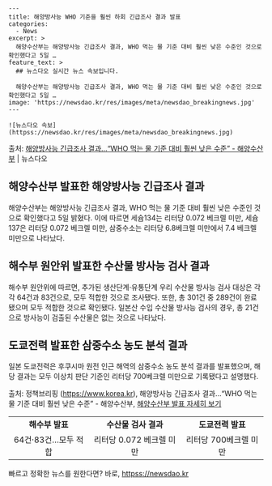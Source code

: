     ---
    title: 해양방사능 WHO 기준을 훨씬 하회 긴급조사 결과 발표
    categories:
      - News
    excerpt: >
      해양수산부는 해양방사능 긴급조사 결과, WHO 먹는 물 기준 대비 훨씬 낮은 수준인 것으로 확인했다고 5일 …
    feature_text: >
      ## 뉴스다오 실시간 뉴스 속보입니다.
    
      해양수산부는 해양방사능 긴급조사 결과, WHO 먹는 물 기준 대비 훨씬 낮은 수준인 것으로 확인했다고 5일 …
    image: 'https://newsdao.kr/res/images/meta/newsdao_breakingnews.jpg'
    ---
    
    ![뉴스다오 속보](httpss://newsdao.kr/res/images/meta/newsdao_breakingnews.jpg)

<p>출처: <a href="httpss://newsdao.kr/2733" rel="dofollow">해양방사능 긴급조사 결과…“WHO 먹는 물 기준 대비 훨씬 낮은 수준” - 해양수산부</a> | 뉴스다오</p>

<h2 data-ke-size="size26">해양수산부 발표한 해양방사능 긴급조사 결과</h2>
<p data-ke-size="size16">해양수산부는 해양방사능 긴급조사 결과, WHO 먹는 물 기준 대비 훨씬 낮은 수준인 것으로 확인했다고 5일 밝혔다. 이에 따르면 세슘134는 리터당 0.072 베크렐 미만, 세슘137은 리터당 0.072 베크렐 미만, 삼중수소는 리터당 6.8베크렐 미만에서 7.4 베크렐 미만으로 나타났다.</p>

<h2 data-ke-size="size26">해수부 원안위 발표한 수산물 방사능 검사 결과</h2>
<p data-ke-size="size16">해수부 원안위에 따르면, 추가된 생산단계·유통단계 우리 수산물 방사능 검사 대상은 각각 64건과 83건으로, 모두 적합한 것으로 조사됐다. 또한, 총 301건 중 289건이 완료됐으며 모두 적합한 것으로 확인됐다. 일본산 수입 수산물 방사능 검사의 경우, 총 21건으로 방사능이 검출된 수산물은 없는 것으로 나타났다.</p>

<h2 data-ke-size="size26">도쿄전력 발표한 삼중수소 농도 분석 결과</h2>
<p data-ke-size="size16">일본 도쿄전력은 후쿠시마 원전 인근 해역의 삼중수소 농도 분석 결과를 발표했으며, 해당 결과는 모두 이상치 판단 기준인 리터당 700베크렐 미만으로 기록됐다고 설명했다.</p>

출처: 정책브리핑 (https://www.korea.kr), 해양방사능 긴급조사 결과…“WHO 먹는 물 기준 대비 훨씬 낮은 수준” - 해양수산부, <a href="httpss://newsdao.kr/2733">해양수산부 발표 자세히 보기</a>

<table>
    <tr>
        <td style="text-align: center; height: 17px;"><b>해수부 발표</b></td>
        <td style="text-align: center; height: 17px;"><b>수산물 검사 결과</b></td>
        <td style="text-align: center;"><b>도쿄전력 발표</b></td>
    </tr>
    <tr>
        <td style="text-align: center;">64건·83건…모두 적합</td>
        <td style="text-align: center;">리터당 0.072 베크렐 미만</td>
        <td style="text-align: center;">리터당 700베크렐 미만</td>
    </tr>
</table> 

빠르고 정확한 뉴스를 원한다면? 바로, <a href="httpss://newsdao.kr" rel="dofollow">httpss://newsdao.kr</a>


    